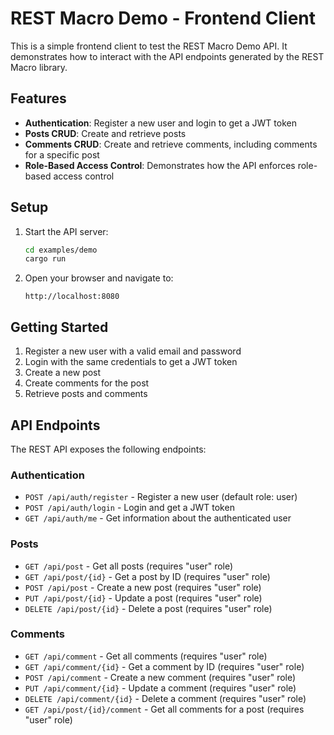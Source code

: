# REST Macro Demo - Frontend Client

This is a simple frontend client to test the REST Macro Demo API. It demonstrates how to interact with the API endpoints generated by the REST Macro library.

## Features

- **Authentication**: Register a new user and login to get a JWT token
- **Posts CRUD**: Create and retrieve posts
- **Comments CRUD**: Create and retrieve comments, including comments for a specific post
- **Role-Based Access Control**: Demonstrates how the API enforces role-based access control

## Setup

1. Start the API server:
   ```bash
   cd examples/demo
   cargo run
   ```

2. Open your browser and navigate to:
   ```
   http://localhost:8080
   ```

## Getting Started

1. Register a new user with a valid email and password
2. Login with the same credentials to get a JWT token
3. Create a new post
4. Create comments for the post
5. Retrieve posts and comments

## API Endpoints

The REST API exposes the following endpoints:

### Authentication
- `POST /api/auth/register` - Register a new user (default role: user)
- `POST /api/auth/login` - Login and get a JWT token
- `GET /api/auth/me` - Get information about the authenticated user

### Posts
- `GET /api/post` - Get all posts (requires "user" role)
- `GET /api/post/{id}` - Get a post by ID (requires "user" role)
- `POST /api/post` - Create a new post (requires "user" role)
- `PUT /api/post/{id}` - Update a post (requires "user" role)
- `DELETE /api/post/{id}` - Delete a post (requires "user" role)

### Comments
- `GET /api/comment` - Get all comments (requires "user" role)
- `GET /api/comment/{id}` - Get a comment by ID (requires "user" role)
- `POST /api/comment` - Create a new comment (requires "user" role)
- `PUT /api/comment/{id}` - Update a comment (requires "user" role)
- `DELETE /api/comment/{id}` - Delete a comment (requires "user" role)
- `GET /api/post/{id}/comment` - Get all comments for a post (requires "user" role) 